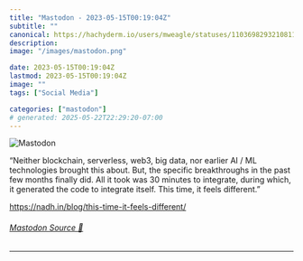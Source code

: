 ```yaml
---
title: "Mastodon - 2023-05-15T00:19:04Z"
subtitle: ""
canonical: https://hachyderm.io/users/mweagle/statuses/110369829321081140
description:
image: "/images/mastodon.png"

date: 2023-05-15T00:19:04Z
lastmod: 2023-05-15T00:19:04Z
image: ""
tags: ["Social Media"]

categories: ["mastodon"]
# generated: 2025-05-22T22:29:20-07:00
---
```

![Mastodon](/images/mastodon.png)

<p>“Neither blockchain, serverless, web3, big data, nor earlier AI / ML technologies brought this about. But, the specific breakthroughs in the past few months finally did. All it took was 30 minutes to integrate, during which, it generated the code to integrate itself. This time, it feels different.”</p><p><a href="https://nadh.in/blog/this-time-it-feels-different/" target="_blank" rel="nofollow noopener noreferrer" translate="no"><span class="invisible">https://</span><span class="ellipsis">nadh.in/blog/this-time-it-feel</span><span class="invisible">s-different/</span></a></p>


###### [Mastodon Source 🐘](https://hachyderm.io/@mweagle/110369829321081140)

___
